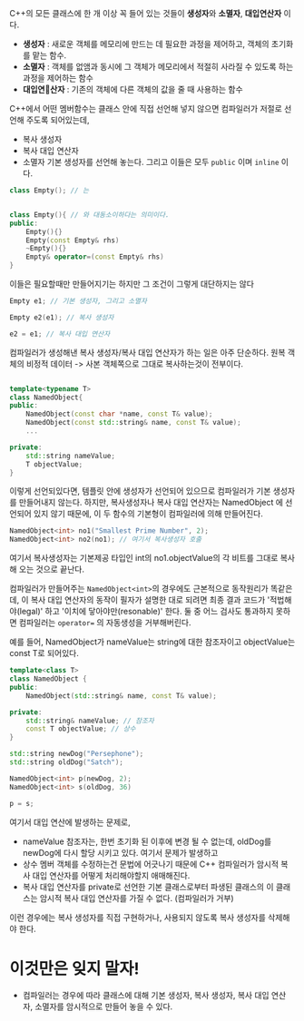C++의 모든 클래스에 한 개 이상 꼭 들어 있는 것들이 **생성자**와 **소멸자**, **대입연산자** 이다.
- **생성자** : 새로운 객체를 메모리에 만드는 데 필요한 과정을 제어하고, 객체의 초기화를 맡는 함수.
- **소멸자** : 객체를 없앰과 동시에 그 객체가 메모리에서 적절히 사라질 수 있도록 하는 과정을 제어하는 함수
- **대입연산자** : 기존의 객체에 다른 객체의 값을 줄 때 사용하는 함수

 C++에서 어떤 멤버함수는 클래스 안에 직접 선언해 넣지 않으면 컴파일러가 저절로 선언해 주도록 되어있는데, 
 - 복사 생성자
 - 복사 대입 연산자
 - 소멸자
기본 생성자를 선언해 놓는다.
그리고 이들은 모두 `public` 이며 `inline` 이다.

```c++
class Empty(); // 는


class Empty(){ // 와 대동소이하다는 의미이다.
public:
	Empty(){}
	Empty(const Empty& rhs)
	~Empty(){}
	Empty& operator=(const Empty& rhs)
}
```

이들은 필요할때만 만들어지기는 하지만 그 조건이 그렇게 대단하지는 않다
```c++
Empty e1; // 기본 생성자, 그리고 소멸자

Empty e2(e1); // 복사 생성자

e2 = e1; // 복사 대입 연산자
```

컴파일러가 생성해낸 복사 생성자/복사 대입 연산자가 하는 일은 아주 단순하다.
원복 객체의 비정적 데이터 -> 사본 객체쪽으로 그대로 복사하는것이 전부이다.


```c++

template<typename T>
class NamedObject{
public:
	NamedObject(const char *name, const T& value);
	NamedObject(const std::string& name, const T& value);
	...

private:
	std::string nameValue;
	T objectValue;
}

```
이렇게 선언되있다면, 템플릿 안에 생성자가 선언되어 있으므로 컴파일러가 기본 생성자를 만들어내지 않는다. 하지만, 복사생성자나 복사 대입 연산자는 NamedObject 에 선언되어 있지 않기 때문에, 이 두 함수의 기본형이 컴파일러에 의해 만들어진다.

```c++
NamedObject<int> no1("Smallest Prime Number", 2);
NamedObject<int> no2(no1); // 여기서 복사생성자 호출
```

여기서 복사생성자는 기본제공 타입인 int의 no1.objectValue의 각 비트를 그대로 복사해 오는 것으로 끝난다.

컴파일러가 만들어주는 `NamedObject<int>`의 경우에도 근본적으로 동작원리가 똑같은데, 이 복사 대입 연산자의 동작이 필자가 설명한 대로 되려면 최종 결과 코드가 '적법해야(legal)' 하고 '이치에 닿아야만(resonable)' 한다. 둘 중 어느 검사도 통과하지 못하면 컴파일러는 `operator=` 의 자동생성을 거부해버린다.

예를 들어, NamedObject가 nameValue는 string에 대한 참조자이고
objectValue는 const T로 되어있다.

```c++
template<class T>
class NamedObject {
public:
	NamedObject(std::string& name, const T& value);

private:
	std::string& nameValue; // 참조자 
	const T objectValue; // 상수
}

std::string newDog("Persephone");
std::string oldDog("Satch");

NamedObject<int> p(newDog, 2);
NamedObject<int> s(oldDog, 36)

p = s;
```

여기서 대입 연산에 발생하는 문제로,
 - nameValue 참조자는, 한번 초기화 된 이후에 변경 될 수 없는데, oldDog를 newDog에 다시 할당 시키고 있다. 여기서 문제가 발생하고
 - 상수 멤버 객체를 수정하는건 문법에 어긋나기 때문에 C++ 컴파일러가 암시적 복사 대입 연산자를 어떻게 처리해야할지 애매해진다.
 - 복사 대입 연산자를 private로 선언한 기본 클래스로부터 파생된 클래스의 이 클래스는 암시적 복사 대입 연산자를 가질 수 없다. (컴파일러가 거부)

이런 경우에는 복사 생성자를 직접 구현하거나, 사용되지 않도록 복사 생성자를 삭제해야 한다.

# 이것만은 잊지 말자!
- 컴파일러는 경우에 따라 클래스에 대해 기본 생성자, 복사 생성자, 복사 대입 연산자, 소멸자를 암시적으로 만들어 놓을 수 있다.
